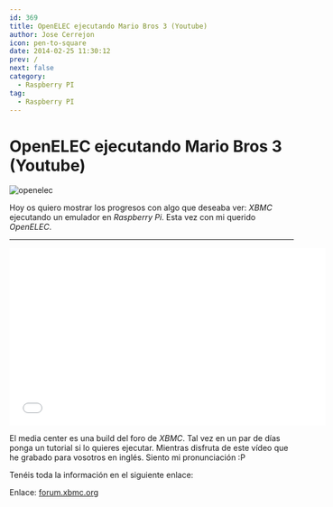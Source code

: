 ```yaml
---
id: 369
title: OpenELEC ejecutando Mario Bros 3 (Youtube)
author: Jose Cerrejon
icon: pen-to-square
date: 2014-02-25 11:30:12
prev: /
next: false
category:
  - Raspberry PI
tag:
  - Raspberry PI
---
```


# OpenELEC ejecutando Mario Bros 3 (Youtube)

![openelec](/images/2014/02/openelec_mbros.jpg)

Hoy os quiero mostrar los progresos con algo que deseaba ver: *XBMC* ejecutando un emulador en *Raspberry Pi*. Esta vez con mi querido *OpenELEC*.

- - -
<iframe width="560" height="315" src="//www.youtube.com/embed/0PdunXhuGm0" frameborder="0" allowfullscreen></iframe>

El media center es una build del foro de *XBMC*. Tal vez en un par de días ponga un tutorial si lo quieres ejecutar. Mientras disfruta de este vídeo que he grabado para vosotros en inglés. Siento mi pronunciación :P

Tenéis toda la información en el siguiente enlace:

Enlace: [forum.xbmc.org](http://forum.xbmc.org/showthread.php?tid=171180&page=8)